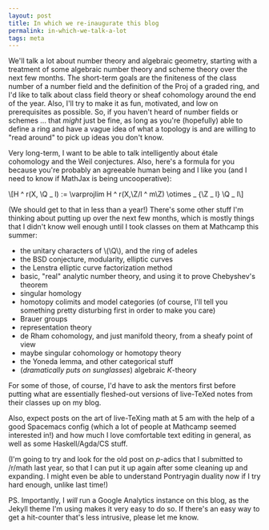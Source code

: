 ```yaml
---
layout: post
title: In which we re-inaugurate this blog
permalink: in-which-we-talk-a-lot 
tags: meta
---
```


We'll talk a lot about number theory and algebraic geometry, starting with a treatment of some algebraic number theory and scheme theory over the next few months. The short-term goals are the finiteness of the class number of a number field and the definition of the $\text{Proj}$ of a graded ring, and I'd like to talk about class field theory or sheaf cohomology around the end of the year. Also, I'll try to make it as fun, motivated, and low on prerequisites as possible. So, if you haven't heard of number fields or schemes ... that *might* just be fine, as long as you're (hopefully) able to define a ring and have a vague idea of what a topology is and are willing to "read around" to pick up ideas you don't know.

Very long-term, I want to be able to talk intelligently about étale cohomology and the Weil conjectures. Also, here's a formula for you because you're probably an agreeable human being and I like you (and I need to know if MathJax is being uncooperative):

\\[H ^ r(X, \\Q _ l) := \\varprojlim H ^ r(X,\\Z/l ^ m\\Z) \\otimes _ {\\Z _ l} \\Q _ l\\]

(We should get to that in less than a year!) There's some other stuff I'm thinking about putting up over the next few months, which is mostly things that I didn't know well enough until I took classes on them at Mathcamp this summer:

* the unitary characters of \\(\\Q\\), and the ring of adeles
* the BSD conjecture, modularity, elliptic curves
* the Lenstra elliptic curve factorization method
* basic, "real" analytic number theory, and using it to prove Chebyshev's theorem
* singular homology
* homotopy colimits and model categories (of course, I'll tell you something pretty disturbing first in order to make you care)
* Brauer groups
* representation theory
* de Rham cohomology, and just manifold theory, from a sheafy point of view
* maybe singular cohomology or homotopy theory
* the Yoneda lemma, and other categorical stuff
* (*dramatically puts on sunglasses*) algebraic $K$-theory

For some of those, of course, I'd have to ask the mentors first before putting what are essentially fleshed-out versions of live-TeXed notes from their classes up on my blog.

Also, expect posts on the art of live-TeXing math at 5 am with the help of a good Spacemacs config (which a lot of people at Mathcamp seemed interested in!) and how much I love comfortable text editing in general, as well as some Haskell/Agda/CS stuff.

(I'm going to try and look for the old post on $p$-adics that I submitted to /r/math last year, so that I can put it up again after some cleaning up and expanding. I might even be able to understand Pontryagin duality now if I try hard enough, unlike last time!)

PS. Importantly, I *will* run a Google Analytics instance on this blog, as the Jekyll theme I'm using makes it very easy to do so. If there's an easy way to get a hit-counter that's less intrusive, please let me know.
